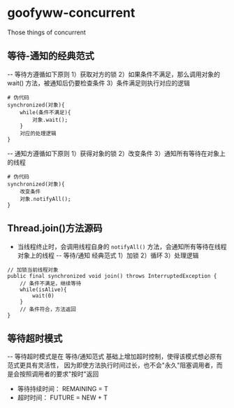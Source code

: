 # goofyww-concurrent
Those things of concurrent

## 等待-通知的经典范式

-- 等待方遵循如下原则
1）获取对方的锁
2）如果条件不满足，那么调用对象的 wait() 方法，被通知后仍要检查条件
3）条件满足则执行对应的逻辑

```
# 伪代码
synchronized(对象){
    while(条件不满足){
        对象.wait();
    }
    对应的处理逻辑
}
```

-- 通知方遵循如下原则
1）获得对象的锁
2）改变条件
3）通知所有等待在对象上的线程

```
# 伪代码
synchronized(对象){
    改变条件
    对象.notifyAll();
}
```

## Thread.join()方法源码
* 当线程终止时，会调用线程自身的 `notifyAll()` 方法，会通知所有等待在线程对象上的线程
-- 等待/通知 经典范式
1）加锁
2）循环
3）处理逻辑

```
// 加锁当前线程对象
public final synchronized void join() throws InterruptedException {
    // 条件不满足，继续等待
    while(isAlive){
        wait(0)
    }
    // 条件符合，方法返回
}
```

## 等待超时模式
-- 等待超时模式是在 等待/通知范式 基础上增加超时控制，使得该模式想必原有范式更具有灵活性，
因为即使方法执行时间过长，也不会"永久"阻塞调用者，而是会按照调用者的要求"按时"返回

* 等待持续时间： REMAINING = T
*    超时时间： FUTURE = NEW + T